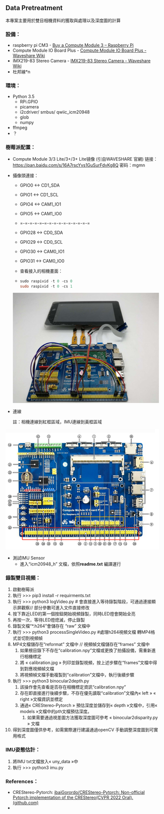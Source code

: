 ## Data Pretreatment

本專案主要用於雙目相機資料的獲取與處理以及深度圖的計算

### 設備：

-   raspberry pi CM3 - [Buy a Compute Module 3 – Raspberry Pi](https://www.raspberrypi.com/products/compute-module-3/)
-   Compute Module IO Board Plus - [Compute Module IO Board Plus - Waveshare Wiki](https://www.waveshare.net/wiki/Compute_Module_IO_Board_Plus)
-   IMX219-83 Stereo Camera - [IMX219-83 Stereo Camera - Waveshare Wiki](https://www.waveshare.net/wiki/IMX219-83_Stereo_Camera)
-   杜邦線*n

### 環境：

-   Python 3.5
    -   RPi.GPIO
    -   picamera
    -   i2cdriver/ smbus/ qwiic_icm20948
    -   glob
    -   numpy
-   ffmpeg
-   ？

### 樹莓派配置：

-   Compute Module 3/3 Lite/3+/3+ Lite镜像 (引自WAVESHARE 官網)
    链接：https://pan.baidu.com/s/16A7rscYvs1GuSurFdvKg8Q 密码：mgmn

-   攝像頭連接：

    -   GPIO0 <-> CD1_SDA

    -   GPIO1 <-> CD1_SCL

    -   GPIO4 <-> CAM1_IO1

    -   GPIO5 <-> CAM1_IO0

    -   =-=-=-=-=–=-=-=-=-=-=-=-=-=-=

    -   GPIO28 <-> CD0_SDA

    -   GPIO29 <-> CD0_SCL

    -   GPIO30 <-> CAM0_IO1

    -   GPIO31 <-> CAM0_IO0

    -   查看接入的相機畫面：

    -   ```powershell
        sudo raspivid -t 0 -cs 0
        sudo raspivid -t 0 -cs 1
        ```

    ![Compute-Module-Board-Manual-3.jpg](README.assets/600px-Compute-Module-Board-Manual-3.jpg)

-   連線

    註：相機連線到紅框區域，IMU連線到黃框區域

![image-20221220000452847](README.assets/image-20221220000452847.png)

-   測試IMU Sensor
    -   進入“icm20948_h” 文檔，依照**readme.txt** 編譯運行

### 錄製雙目視頻：

1.   啟動樹莓派
2.   執行 >>> pip3 install -r requirments.txt
3.   執行 >>> python3 logVideo.py # 會直接進入等待錄製階段，可通過連接顯示屏觀察// 部分參數可進入文件直接修改
4.   按下靠近LED的第一個按鈕開始視頻錄製，同時LED燈會開始全亮
5.   再按一次，等待LED燈熄滅，停止錄製
6.   錄製文檔“*.h264”會儲存在 “raw” 文檔中
7.   執行 >>> python3 processSingleVideo.py #處理h264視頻文檔 轉MP4格式並切割視頻幀
8.   MP4文檔儲存在“reformat” 文檔中 // 視頻幀文檔儲存在“frames” 文檔中
     1.   如果根目錄下不存在“calibration.npy”文檔或更換了拍攝設備，需重新進行相機標定
     2.   將 « calibration.jpg » 列印並錄製視頻，按上述步驟在“frames”文檔中得到對應視頻幀文檔
     3.   將視頻幀文檔手動複製到“calibration”文檔中，執行後續步驟
9.   執行 >>> python3 binocular2depth.py 
     1.   該操作會先查看是否存在相機標定資訊“calibration.npy”
     2.   存在即直接進行後續步驟，不存在優先讀取“calibration”文檔內« left » « right »文檔資訊並標定
     3.   通過« CREStereo-Pytorch » 預估深度並儲存到« depth »文檔中，引用« models »文檔中的pth文檔預估深度。
          1.   如果需要通過視差圖方法獲取深度圖可參考 « binocular2disparity.py » 文檔
10.   得到深度圖僅供參考，如需實際運行建議通過openCV 手動調整深度圖到可實用格式

### IMU姿態估計：

1.   將IMU txt文檔放入« uny_data »中
2.   執行 >>> python3 imu.py

### References：

-   CREStereo-Pytorch: [ibaiGorordo/CREStereo-Pytorch: Non-official Pytorch implementation of the CREStereo(CVPR 2022 Oral). (github.com)](https://github.com/ibaiGorordo/CREStereo-Pytorch)
-   